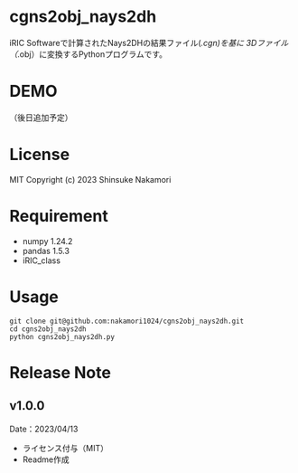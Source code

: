 # cgns2obj_nays2dh
iRIC Softwareで計算されたNays2DHの結果ファイル(*.cgn)を基に
3Dファイル（*.obj）に変換するPythonプログラムです。

# DEMO
（後日追加予定）

# License
MIT
Copyright (c) 2023 Shinsuke Nakamori

# Requirement
- numpy 1.24.2
- pandas 1.5.3
- iRIC_class

# Usage
```
git clone git@github.com:nakamori1024/cgns2obj_nays2dh.git
cd cgns2obj_nays2dh
python cgns2obj_nays2dh.py
```

# Release Note
## v1.0.0
Date：2023/04/13
- ライセンス付与（MIT）
- Readme作成

